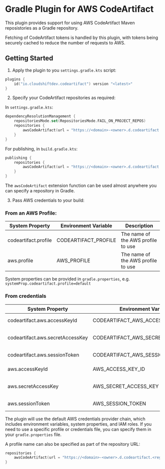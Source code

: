 # Gradle Plugin for AWS CodeArtifact

This plugin provides support for using AWS CodeArtifact Maven reposistories as a Gradle repository.  

Fetching of CodeArtifact tokens is handled by this plugin, with tokens being securely cached to reduce the number of requests to AWS.

## Getting Started

1. Apply the plugin to you `settings.gradle.kts` script:

```kotlin
plugins {
    id("io.cloudshiftdev.codeartifact") version "<latest>"
}
```
2. Specify your CodeArtifact repositories as required:

In `settings.gradle.kts`:
```kotlin
dependencyResolutionManagement {
    repositoriesMode.set(RepositoriesMode.FAIL_ON_PROJECT_REPOS)
    repositories {
        awsCodeArtifact(url = "https://<domain>-<owner>.d.codeartifact.<region>.amazonaws.com/maven/<repository>")
    }
}
```

For publishing, in `build.gradle.kts`:
```kotlin
publishing {
    repositories {
        awsCodeArtifact(url = "https://<domain>-<owner>.d.codeartifact.<region>.amazonaws.com/maven/<repository>")
    }
}
```
The `awsCodeArtifact` extension function can be used almost anywhere you can specify a repository in Gradle.

3. Pass AWS credentials to your build:

### From an AWS Profile:

| System Property      | Environment Variable |Description|
|----------------------|----------------------|---|
| codeartifact.profile | CODEARTIFACT_PROFILE |The name of the AWS profile to use|
| aws.profile          | AWS_PROFILE          |The name of the AWS profile to use|

System properties can be provided in `gradle.properties`, e.g. `systemProp.codeartifact.profile=default`

### From credentials

| System Property                  | Environment Variable               | Description          |
|----------------------------------|------------------------------------|----------------------|
| codeartifact.aws.accessKeyId     | CODEARTIFACT_AWS_ACCESS_KEY_ID     | AWS access key id    |
| codeartifact.aws.secretAccessKey | CODEARTIFACT_AWS_SECRET_ACCESS_KEY | AWS secretaccess key |
| codeartifact.aws.sessionToken    | CODEARTIFACT_AWS_SESSION_TOKEN     | AWS session token    |
| aws.accessKeyId                  | AWS_ACCESS_KEY_ID     | AWS access key id    |
| aws.secretAccessKey              | AWS_SECRET_ACCESS_KEY | AWS secretaccess key |
| aws.sessionToken                | AWS_SESSION_TOKEN     | AWS session token    |


The plugin will use the default AWS credentials provider chain, which includes environment variables, system properties, and IAM roles.  If you need to use a specific profile or credentials file, you can specify them in your `gradle.properties` file.

A profile name can also be specified as part of the repository URL:

```kotlin
repositories {
    awsCodeArtifact(url = "https://<domain>-<owner>.d.codeartifact.<region>.amazonaws.com/maven/<repository>?codeartifact.profile=default")
}
```

